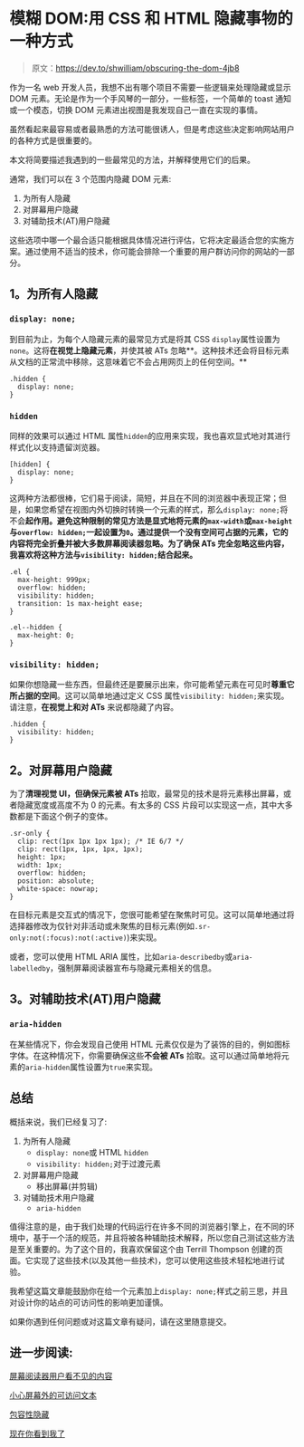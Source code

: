 # 模糊 DOM:用 CSS 和 HTML 隐藏事物的一种方式

> 原文：<https://dev.to/shwilliam/obscuring-the-dom-4jb8>

作为一名 web 开发人员，我想不出有哪个项目不需要一些逻辑来处理隐藏或显示 DOM 元素。无论是作为一个手风琴的一部分，一些标签，一个简单的 toast 通知或一个模态，切换 DOM 元素进出视图是我发现自己一直在实现的事情。

虽然看起来最容易或者最熟悉的方法可能很诱人，但是考虑这些决定影响网站用户的各种方式是很重要的。

本文将简要描述我遇到的一些最常见的方法，并解释使用它们的后果。

通常，我们可以在 3 个范围内隐藏 DOM 元素:

1.  为所有人隐藏
2.  对屏幕用户隐藏
3.  对辅助技术(AT)用户隐藏

这些选项中哪一个最合适只能根据具体情况进行评估，它将决定最适合您的实施方案。通过使用不适当的技术，你可能会排除一个重要的用户群访问你的网站的一部分。

## 1。为所有人隐藏

### `display: none;`

到目前为止，为每个人隐藏元素的最常见方式是将其 CSS `display`属性设置为`none`。这将**在视觉上隐藏元素**，并使其被 ATs 忽略**。这种技术还会将目标元素从文档的正常流中移除，这意味着它不会占用网页上的任何空间。** 

```
.hidden {
  display: none;
} 
```

### `hidden`

同样的效果可以通过 HTML 属性`hidden`的应用来实现，我也喜欢显式地对其进行样式化以支持遗留浏览器。

```
[hidden] {
  display: none;
} 
```

这两种方法都很棒，它们易于阅读，简短，并且在不同的浏览器中表现正常；但是，如果您希望在视图内外切换时转换一个元素的样式，那么`display: none;`将不会**起作用。避免这种限制的常见方法是显式地将元素的`max-width`或`max-height`与`overflow: hidden;`一起设置为`0`。通过提供一个没有空间可占据的元素，它的内容将完全折叠并被大多数屏幕阅读器忽略。为了确保 ATs 完全忽略这些内容，我喜欢将这种方法与`visibility: hidden;`结合起来。** 

```
.el {
  max-height: 999px;
  overflow: hidden;
  visibility: hidden;
  transition: 1s max-height ease;
}

.el--hidden {
  max-height: 0;
} 
```

### `visibility: hidden;`

如果你想隐藏一些东西，但最终还是要展示出来，你可能希望元素在可见时**尊重它所占据的空间**。这可以简单地通过定义 CSS 属性`visibility: hidden;`来实现。请注意，**在视觉上和对 ATs** 来说都隐藏了内容。

```
.hidden {
  visibility: hidden;
} 
```

## 2。对屏幕用户隐藏

为了**清理视觉 UI，但确保元素被 ATs** 拾取，最常见的技术是将元素移出屏幕，或者隐藏宽度或高度不为 0 的元素。有太多的 CSS 片段可以实现这一点，其中大多数都是下面这个例子的变体。

```
.sr-only {
  clip: rect(1px 1px 1px 1px); /* IE 6/7 */
  clip: rect(1px, 1px, 1px, 1px);
  height: 1px;
  width: 1px;
  overflow: hidden;
  position: absolute;
  white-space: nowrap;
} 
```

在目标元素是交互式的情况下，您很可能希望在聚焦时可见。这可以简单地通过将选择器修改为仅针对非活动或未聚焦的目标元素(例如`.sr-only:not(:focus):not(:active)`)来实现。

或者，您可以使用 HTML ARIA 属性，比如`aria-describedby`或`aria-labelledby`，强制屏幕阅读器宣布与隐藏元素相关的信息。

## 3。对辅助技术(AT)用户隐藏

### `aria-hidden`

在某些情况下，你会发现自己使用 HTML 元素仅仅是为了装饰的目的，例如图标字体。在这种情况下，你需要确保这些**不会被 ATs** 拾取。这可以通过简单地将元素的`aria-hidden`属性设置为`true`来实现。

## 总结

概括来说，我们已经复习了:

1.  为所有人隐藏
    *   `display: none`或 HTML `hidden`
    *   `visibility: hidden;`对于过渡元素
2.  对屏幕用户隐藏
    *   移出屏幕(并剪辑)
3.  对辅助技术用户隐藏
    *   `aria-hidden`

值得注意的是，由于我们处理的代码运行在许多不同的浏览器引擎上，在不同的环境中，基于一个活的规范，并且将被各种辅助技术解释，所以您自己测试这些方法是至关重要的。为了这个目的，我喜欢保留这个由 Terrill Thompson 创建的页面。它实现了这些技术(以及其他一些技术)，您可以使用这些技术轻松地进行试验。

我希望这篇文章能鼓励你在给一个元素加上`display: none;`样式之前三思，并且对设计你的站点的可访问性的影响更加谨慎。

如果你遇到任何问题或对这篇文章有疑问，请在这里随意提交。

## 进一步阅读:

[屏幕阅读器用户看不见的内容](https://webaim.org/techniques/css/invisiblecontent/)

[小心屏幕外的可访问文本](https://medium.com/@jessebeach/beware-smushed-off-screen-accessible-text-5952a4c2cbfe)

[包容性隐藏](https://www.scottohara.me/blog/2017/04/14/inclusively-hidden.html)

[现在你看到我了](https://alistapart.com/article/now-you-see-me/)